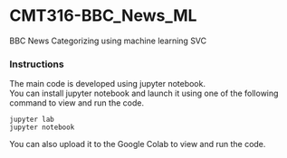# CMT316-BBC_News_ML
BBC News Categorizing using machine learning SVC

### Instructions
The main code is developed using jupyter notebook.  
You can install jupyter notebook and launch it using one of the following command to view and run the code.  
```
jupyter lab
jupyter notebook
```

You can also upload it to the Google Colab to view and run the code.